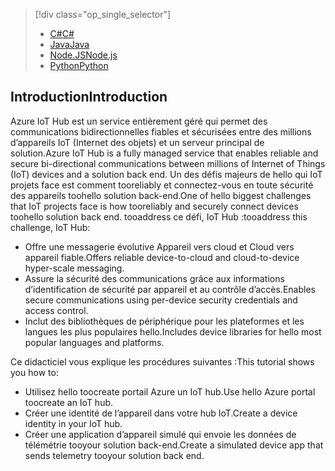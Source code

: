 > [!div class="op_single_selector"]
> * [<span data-ttu-id="47320-101">C#</span><span class="sxs-lookup"><span data-stu-id="47320-101">C#</span></span>](../articles/iot-hub/iot-hub-csharp-csharp-getstarted.md)
> * [<span data-ttu-id="47320-102">Java</span><span class="sxs-lookup"><span data-stu-id="47320-102">Java</span></span>](../articles/iot-hub/iot-hub-java-java-getstarted.md)
> * [<span data-ttu-id="47320-103">Node.JS</span><span class="sxs-lookup"><span data-stu-id="47320-103">Node.js</span></span>](../articles/iot-hub/iot-hub-node-node-getstarted.md)
> * [<span data-ttu-id="47320-104">Python</span><span class="sxs-lookup"><span data-stu-id="47320-104">Python</span></span>](../articles/iot-hub/iot-hub-python-getstarted.md)
> 
> 

## <a name="introduction"></a><span data-ttu-id="47320-105">Introduction</span><span class="sxs-lookup"><span data-stu-id="47320-105">Introduction</span></span>
<span data-ttu-id="47320-106">Azure IoT Hub est un service entièrement géré qui permet des communications bidirectionnelles fiables et sécurisées entre des millions d’appareils IoT (Internet des objets) et un serveur principal de solution.</span><span class="sxs-lookup"><span data-stu-id="47320-106">Azure IoT Hub is a fully managed service that enables reliable and secure bi-directional communications between millions of Internet of Things (IoT) devices and a solution back end.</span></span> <span data-ttu-id="47320-107">Un des défis majeurs de hello qui IoT projets face est comment tooreliably et connectez-vous en toute sécurité des appareils toohello solution back-end.</span><span class="sxs-lookup"><span data-stu-id="47320-107">One of hello biggest challenges that IoT projects face is how tooreliably and securely connect devices toohello solution back end.</span></span> <span data-ttu-id="47320-108">tooaddress ce défi, IoT Hub :</span><span class="sxs-lookup"><span data-stu-id="47320-108">tooaddress this challenge, IoT Hub:</span></span>

* <span data-ttu-id="47320-109">Offre une messagerie évolutive Appareil vers cloud et Cloud vers appareil fiable.</span><span class="sxs-lookup"><span data-stu-id="47320-109">Offers reliable device-to-cloud and cloud-to-device hyper-scale messaging.</span></span>
* <span data-ttu-id="47320-110">Assure la sécurité des communications grâce aux informations d’identification de sécurité par appareil et au contrôle d’accès.</span><span class="sxs-lookup"><span data-stu-id="47320-110">Enables secure communications using per-device security credentials and access control.</span></span>
* <span data-ttu-id="47320-111">Inclut des bibliothèques de périphérique pour les plateformes et les langues les plus populaires hello.</span><span class="sxs-lookup"><span data-stu-id="47320-111">Includes device libraries for hello most popular languages and platforms.</span></span>

<span data-ttu-id="47320-112">Ce didacticiel vous explique les procédures suivantes :</span><span class="sxs-lookup"><span data-stu-id="47320-112">This tutorial shows you how to:</span></span>

* <span data-ttu-id="47320-113">Utilisez hello toocreate portail Azure un IoT hub.</span><span class="sxs-lookup"><span data-stu-id="47320-113">Use hello Azure portal toocreate an IoT hub.</span></span>
* <span data-ttu-id="47320-114">Créer une identité de l’appareil dans votre hub IoT.</span><span class="sxs-lookup"><span data-stu-id="47320-114">Create a device identity in your IoT hub.</span></span>
* <span data-ttu-id="47320-115">Créer une application d’appareil simulé qui envoie les données de télémétrie tooyour solution back-end.</span><span class="sxs-lookup"><span data-stu-id="47320-115">Create a simulated device app that sends telemetry tooyour solution back end.</span></span>


